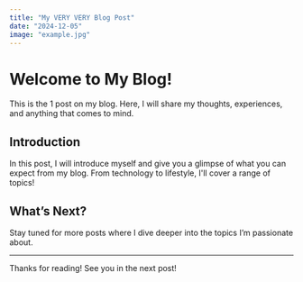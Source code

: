 ```yaml
---
title: "My VERY VERY Blog Post"
date: "2024-12-05"
image: "example.jpg"
---
```


# Welcome to My Blog!

This is the 1 post on my blog. Here, I will share my thoughts, experiences, and anything that comes to mind.

## Introduction

In this post, I will introduce myself and give you a glimpse of what you can expect from my blog. From technology to lifestyle, I'll cover a range of topics!

## What’s Next?

Stay tuned for more posts where I dive deeper into the topics I’m passionate about.

---

Thanks for reading! See you in the next post!

